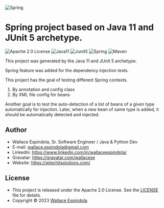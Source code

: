 ![Spring](https://upload.wikimedia.org/wikipedia/commons/thumb/4/44/Spring_Framework_Logo_2018.svg/1200px-Spring_Framework_Logo_2018.svg.png)

# Spring project based on Java 11 and JUnit 5 archetype.

![Apache 2.0 License](https://img.shields.io/badge/License-Apache2.0-orange)
![Java11](https://img.shields.io/badge/Built_with-Java11-blue)
![Junit5](https://img.shields.io/badge/Built_with-Junit5-purple)
![Spring](https://img.shields.io/badge/Powered_by-Spring-green)
![Maven](https://img.shields.io/badge/Powered_by-Maven-teal)

This project was generated by the Java 11 and JUnit 5 archetype.

Spring feature was added for the dependency injection tests.

This project has the goal of testing different Spring contexts.

1) By annotation and config class
2) By XML file config for beans

Another goal is to test the auto-detection of a list of beans of a given type automatically for injection.
Later, when a new bean of same type is added, it should be automatically detected and injected.

## Author

- Wallace Espindola, Sr. Software Engineer / Java & Python Dev
- E-mail: wallace.espindola@gmail.com
- LinkedIn: https://www.linkedin.com/in/wallaceespindola/
- Gravatar: https://gravatar.com/wallacese
- Website: https://wtechitsolutions.com/

## License

- This project is released under the Apache 2.0 License. See the [LICENSE](LICENSE) file for details.
- Copyright © 2023 [Wallace Espindola](https://github.com/wallaceespindola/).


